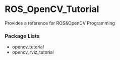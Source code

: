 # ROS_OpenCV_Tutorial

Provides a reference for ROS&OpenCV Programming

### Package Lists

- opencv_tutorial 
- opencv_rviz_tutorial
  
